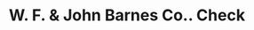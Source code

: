 ---
doi: 10.7916/D8W10HW9
date_other: '1890'
date_other_textual: 1890-1899
form: printed ephemera
genre:
- Checks (bank checks)
name:
- W. F. & John Barnes Co.
object_in_context_url: https://biggert.cul.columbia.edu/items/view/ave_biggert_00277
subject_hierarchical_geographic:
- Rockford, Illinois, United States
subject_name:
- W. F. & John Barnes Co.
title: W. F. & John Barnes Co.. Check
sort_title: W. F. & John Barnes Co.. Check
call_number: ave_biggert_00277
coordinates:
- 42.25944444444445,-89.06444444444445
pid: ave_biggert_00277
identifiers: ave_biggert_00277
thumbnail: https://derivativo-3.library.columbia.edu/iiif/2/ldpd:344256/full/!256,256/0/native.jpg
permalink: /biggert/ave_biggert_00277/
layout: iiif-image-page
---